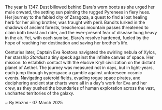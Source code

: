 
The year is 1347.  Dust billowed behind Elara's worn boots as she urged her mule onward, the setting sun painting the rugged Pyrenees in fiery hues.  Her journey to the fabled city of Zaragoza, a quest to find a lost healing herb for her ailing brother, was fraught with peril.  Bandits lurked in the shadows of ancient forests, treacherous mountain passes threatened to claim both beast and rider, and the ever-present fear of disease hung heavy in the air.  Yet, with each sunrise, Elara's resolve hardened, fueled by the hope of reaching her destination and saving her brother's life.

Centuries later, Captain Eva Rostova navigated the swirling nebula of Xylos, her starship *Stardust* a tiny speck against the infinite canvas of space.  Her mission: to establish contact with the elusive Kryll civilization on the distant planet of Aethel.  The journey was measured not in days, but in light-years, each jump through hyperspace a gamble against unforeseen cosmic events.  Navigating asteroid fields, evading rogue space pirates, and deciphering ancient star charts were all in a day's work for Eva and her crew, as they pushed the boundaries of human exploration across the vast, uncharted territories of the galaxy.

~ By Hozmi - 07 March 2025

